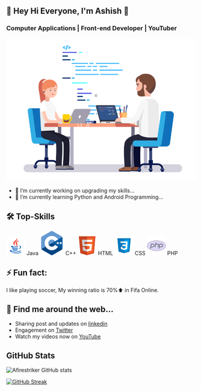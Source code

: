 <!-- COMMENTED
**Afirestriker/Afirestriker** is a ✨ _special_ ✨ repository because its `README.md` (this file) appears on your GitHub profile.
-->

## 👋 Hey Hi Everyone, I'm Ashish 👋
### Computer Applications | Front-end Developer | YouTuber

<img alt="Ash-Coding-Coordination" src="./Gifs/coder.gif?raw=true" />

- 🔭 I’m currently working on upgrading my skills...
- 🌱 I’m currently learning Python and Android Programming...

<!--
- 📫 How to reach me: ...
- 😄 Pronouns: ...
-->

## 🛠 Top-Skills
<img src="./Icons/Java-icon.png"/> Java
<img src="./Icons/cpp-icon.png"/> C++
<img src="./Icons/HTML-icon.png"/> HTML
<img src="./Icons/CSS-icon.png"/> CSS
<img src="./Icons/PHP-icon.png"/> PHP

## ⚡️ Fun fact:
I like playing soccer, My winning ratio is 70%⬆️ in Fifa Online.

## 🔗 Find me around the web...
- Sharing post and updates on <a href="https://linkedin.com/in/ashish-agrawal-india">linkedin</a>
- Engagement on <a href="https://twitter.com/_afirestriker">Twitter</a>
- Watch my videos now on <a href="https://www.youtube.com/c/SpecialDays">YouTube</a>

<!-- COMMENTED -->

## GitHub Stats
![Afirestriker GitHub stats](https://github-readme-stats.vercel.app/api?username=Afirestriker&show_icons=true&theme=github_dark)

[![GitHub Streak](https://github-readme-streak-stats.herokuapp.com?user=Afirestriker&theme=github-dark&hide_border=true&date_format=M%20j%5B%2C%20Y%5D)](https://git.io/streak-stats)
